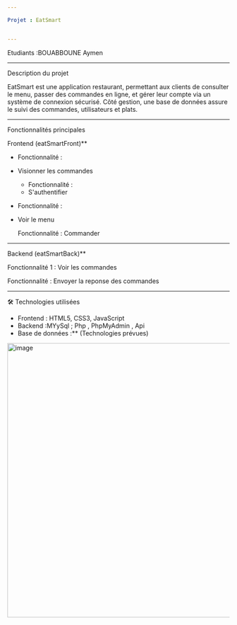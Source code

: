 ```yaml
---

Projet : EatSmart


---
```

Etudiants :BOUABBOUNE Aymen


---

Description du projet

EatSmart est une application  restaurant, permettant aux clients de consulter le menu, passer des commandes en ligne, et gérer leur compte via un système de connexion sécurisé. Côté gestion, une base de données assure le suivi des commandes, utilisateurs et plats.


---

 Fonctionnalités principales

Frontend (eatSmartFront)**

- Fonctionnalité  :
- Visionner les commandes
  
  - Fonctionnalité  :
  - S'authentifier

 - Fonctionnalité  :
 - Voir le menu

   Fonctionnalité :
   Commander
   
---

Backend (eatSmartBack)**

Fonctionnalité 1 : 
Voir les commandes 
  
Fonctionnalité : 
Envoyer la reponse des  commandes 

---


🛠️ Technologies utilisées

- Frontend : HTML5, CSS3, JavaScript 
- Backend :MYySql ; Php , PhpMyAdmin , Api 
- Base de données :** (Technologies prévues)


<img width="1072" height="620" alt="image" src="https://github.com/user-attachments/assets/553c52c9-33b7-40df-aaa7-cfd59c5054b1" />
